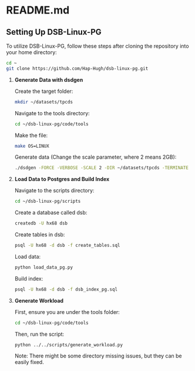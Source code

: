 # README.md

## Setting Up DSB-Linux-PG

To utilize DSB-Linux-PG, follow these steps after cloning the repository into your home directory:

```bash
cd ~
git clone https://github.com/Hap-Hugh/dsb-linux-pg.git
```

1. **Generate Data with dsdgen**

    Create the target folder:
    ```bash
    mkdir ~/datasets/tpcds
    ```

    Navigate to the tools directory:
    ```bash
    cd ~/dsb-linux-pg/code/tools
    ```

    Make the file:
    ```bash
    make OS=LINUX
    ```

    Generate data (Change the scale parameter, where 2 means 2GB):
    ```bash
    ./dsdgen -FORCE -VERBOSE -SCALE 2 -DIR ~/datasets/tpcds -TERMINATE N -FORCE
    ```

2. **Load Data to Postgres and Build Index**

    Navigate to the scripts directory:
    ```bash
    cd ~/dsb-linux-pg/scripts
    ```

    Create a database called dsb:
    ```bash
    createdb -U hx68 dsb
    ```

    Create tables in dsb:
    ```bash
    psql -U hx68 -d dsb -f create_tables.sql
    ```

    Load data:
    ```bash
    python load_data_pg.py
    ```

    Build index:
    ```bash
    psql -U hx68 -d dsb -f dsb_index_pg.sql
    ```

3. **Generate Workload**

    First, ensure you are under the tools folder:
    ```bash
    cd ~/dsb-linux-pg/code/tools
    ```

    Then, run the script:
    ```bash
    python ../../scripts/generate_workload.py
    ```

    Note: There might be some directory missing issues, but they can be easily fixed.
